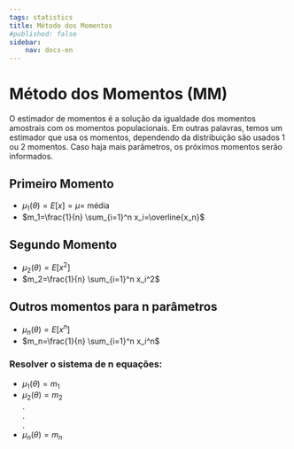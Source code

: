 ```yaml
---
tags: statistics
title: Método dos Momentos 
#published: false
sidebar:
    nav: docs-en
---
```


# Método dos Momentos (MM)
O estimador de momentos é a solução da igualdade dos momentos amostrais com os momentos populacionais. Em outras palavras, temos um estimador que usa os momentos, dependendo da distribuição são usados 1 ou 2 momentos. Caso haja mais parâmetros, os próximos momentos serão informados. 

## Primeiro Momento

- $\mu_1(\theta)=E[x]=\mu=$ média
- $m_1=\frac{1}{n} \sum_{i=1}^n x_i=\overline{x_n}$

## Segundo Momento

- $\mu_2(\theta)=E\left[x^2\right]$
- $m_2=\frac{1}{n} \sum_{i=1}^n x_i^2$

## Outros momentos para n parâmetros

- $\mu_n(\theta)=E\left[x^n\right]$
- $m_n=\frac{1}{n} \sum_{i=1}^n x_i^n$

### Resolver o sistema de $\mathrm{n}$ equações:

- $\mu_1(\theta)=m_1$
- $\mu_2(\theta)=m_2$ \
. \
. \
. 
- $\mu_n(\theta)=m_n$
